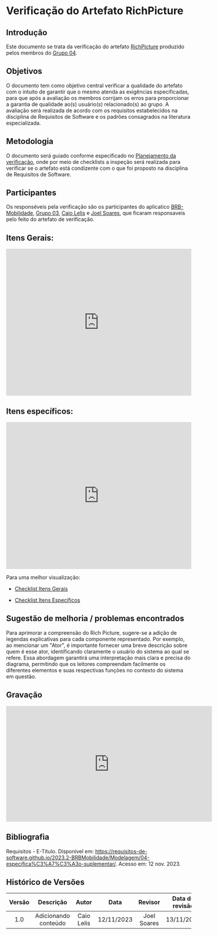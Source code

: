 # Verificação do Artefato RichPicture


## Introdução

Este documento se trata da verificação do artefato [RichPicture](https://requisitos-de-software.github.io/2023.2-e-Titulo/planejamento/richpicture/) produzido pelos membros do [Grupo 04](https://requisitos-de-software.github.io/2023.2-e-Titulo/).

## Objetivos

O documento tem como objetivo central verificar a qualidade do artefato com o intuito de garantir que o mesmo atenda as exigências especificadas, para que após a avaliação os membros corrijam os erros para proporcionar a garantia de qualidade ao(s) usuário(s) relacionado(s) ao grupo. A avaliação será realizada de acordo com os requisitos estabelecidos na disciplina de Requisitos de Software e os padrões consagrados na literatura especializada.

## Metodologia

O documento será guiado conforme especificado no [Planejamento da verificação](https://requisitos-de-software.github.io/2023.2-BRBMobilidade/Verifica%C3%A7%C3%A3o/01-planejamento-verificacao-grupo4/), onde por meio de checklists a inspeção será realizada para verificar se o artefato está condizente com o que foi proposto na disciplina de Requisitos de Software.

## Participantes

Os responséveis pela verificação são os participantes do aplicatico [BRB-Mobilidade](https://github.com/Requisitos-de-Software/2023.2-BRBMobilidade), [Grupo 03](https://github.com/Requisitos-de-Software/2023.2-e-Titulo), [Caio Lelis](https://github.com/caio-lelis) e [Joel Soares](https://github.com/JoelSRangel), que ficaram responsaveis pelo feito do artefato de verificação.   
## Itens Gerais:

<iframe src="https://docs.google.com/spreadsheets/d/e/2PACX-1vT3yXIyn714hmjDKMrJPLywdR4xKLOuayAAja0oPs3OaaRScwNyiK1CN_9RlbZ7LuXSBYz23FvKLmz3/pubhtml?gid=1409698931&single=true"width="100%" height="400" frameborder="0" scrolling="yes"></iframe>


## Itens específicos:

<iframe src= "https://docs.google.com/spreadsheets/d/e/2PACX-1vT3yXIyn714hmjDKMrJPLywdR4xKLOuayAAja0oPs3OaaRScwNyiK1CN_9RlbZ7LuXSBYz23FvKLmz3/pubhtml?gid=845821688&single=true" width="100%" height="400" frameborder="0" scrolling="yes"></iframe>


Para uma melhor visualização:

- [Checklist Itens Gerais](https://docs.google.com/spreadsheets/d/e/2PACX-1vT3yXIyn714hmjDKMrJPLywdR4xKLOuayAAja0oPs3OaaRScwNyiK1CN_9RlbZ7LuXSBYz23FvKLmz3/pubhtml?gid=845821688&single=true)

- [Checklist Itens Específicos](https://docs.google.com/spreadsheets/d/e/2PACX-1vT3yXIyn714hmjDKMrJPLywdR4xKLOuayAAja0oPs3OaaRScwNyiK1CN_9RlbZ7LuXSBYz23FvKLmz3/pubhtml?gid=845821688&single=true)


## Sugestão de melhoria / problemas encontrados

Para aprimorar a compreensão do Rich Picture, sugere-se a adição de legendas explicativas para cada componente representado. Por exemplo, ao mencionar um "Ator", é importante fornecer uma breve descrição sobre quem é esse ator, identificando claramente o usuário do sistema ao qual se refere. Essa abordagem garantirá uma interpretação mais clara e precisa do diagrama, permitindo que os leitores compreendam facilmente os diferentes elementos e suas respectivas funções no contexto do sistema em questão.

## Gravação 

<iframe width="560" height="315" src="https://www.youtube.com/watch?v=zXQ33PgEtc4&ab_channel=JoelSoares" title="YouTube video player" frameborder="0" allow="accelerometer; autoplay; clipboard-write; encrypted-media; gyroscope; picture-in-picture; web-share" allowfullscreen></iframe>

## Bibliografia

Requisitos - E-Título. Disponível em: <https://requisitos-de-software.github.io/2023.2-BRBMobilidade/Modelagem/04-especifica%C3%A7%C3%A3o-suplementar/>. Acesso em: 12 nov. 2023.

## Histórico de Versões

| Versão |          Descrição              |     Autor      |      Data      |   Revisor     |    Data de revisão    |  
|:------:|:-------------------------------:|:--------------:|:--------------:|:-------------:|:---------------------:|
|  1.0   | Adicionando conteúdo          | Caio Lelis          | 12/11/2023   |  Joel Soares  |         13/11/2023          |